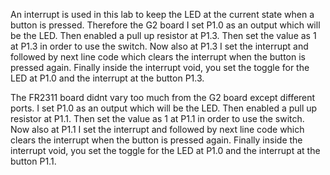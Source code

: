 An interrupt is used in this lab to keep the LED at the current state when a button is pressed. Therefore the G2 board I set P1.0 as an output which will be the LED. Then enabled a pull up resistor at P1.3. Then set the value as 1 at P1.3 in order to use the switch. Now also at P1.3 I set the interrupt and followed by next line code which clears the interrupt when the button is pressed again. Finally inside the interrupt void, you set the toggle for the LED at P1.0 and the interrupt at the button P1.3.

The FR2311 board didnt vary too much from the G2 board except different ports. I set P1.0 as an output which will be the LED. Then enabled a pull up resistor at P1.1. Then set the value as 1 at P1.1 in order to use the switch. Now also at P1.1 I set the interrupt and followed by next line code which clears the interrupt when the button is pressed again. Finally inside the interrupt void, you set the toggle for the LED at P1.0 and the interrupt at the button P1.1.
